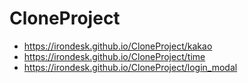 # CloneProject
 * https://irondesk.github.io/CloneProject/kakao
 * https://irondesk.github.io/CloneProject/time
 * https://irondesk.github.io/CloneProject/login_modal
